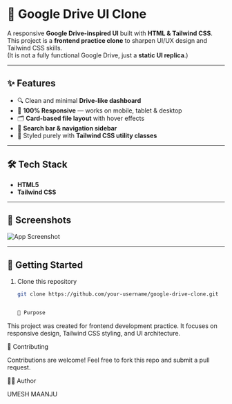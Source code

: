 # 📂 Google Drive UI Clone  

A responsive **Google Drive-inspired UI** built with **HTML & Tailwind CSS**.  
This project is a **frontend practice clone** to sharpen UI/UX design and Tailwind CSS skills.  
(It is not a fully functional Google Drive, just a **static UI replica**.)

---

## ✨ Features
- 🔍 Clean and minimal **Drive-like dashboard**  
- 📱 **100% Responsive** — works on mobile, tablet & desktop  
- 🗂️ **Card-based file layout** with hover effects  
- 📌 **Search bar & navigation sidebar**  
- 🎨 Styled purely with **Tailwind CSS utility classes**

---

## 🛠️ Tech Stack
- **HTML5**  
- **Tailwind CSS**  

---

## 📸 Screenshots
 

![App Screenshot]( )


---

## 🚀 Getting Started

1. Clone this repository  
   ```bash
   git clone https://github.com/your-username/google-drive-clone.git


   📌 Purpose

This project was created for frontend development practice.
It focuses on responsive design, Tailwind CSS styling, and UI architecture.

🤝 Contributing

Contributions are welcome! Feel free to fork this repo and submit a pull request.

👨‍💻 Author

UMESH MAANJU
